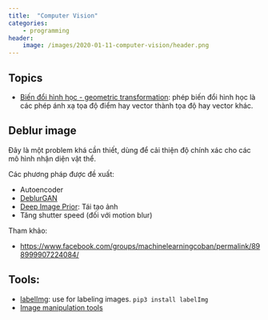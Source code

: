 ```yaml
---
title:  "Computer Vision"
categories: 
    - programming 
header:
    image: /images/2020-01-11-computer-vision/header.png
---
```



## Topics
- [Biến đổi hình học - geometric transformation](https://www.vietcs.org/bien-doi-hinh-hoc-geometric-transformation/?fbclid=IwAR1YTwYU5HTd1LIHbKFP6KtU7Tf7Y3zb1FKJ2rbCsSr70PLOCOCXw1sZF3Y): phép biến đổi hình học là các phép ánh xạ tọa độ điểm hay vector thành tọa độ hay vector khác.


## Deblur image
Đây là một problem khá cần thiết, dùng để cải thiện độ chính xác cho các mô hình nhận diện vật thể.

Các phương pháp được đề xuất:
- Autoencoder
- [DeblurGAN](https://github.com/dongheehand/DeblurGAN-tf/blob/master/readme.md?fbclid=IwAR0OuFDywEhzigECt4-yIiuzt94FbAQRtkH6tT90_36ITDtRK1Hu46iFtZk)
- [Deep Image Prior](https://dmitryulyanov.github.io/deep_image_prior?fbclid=IwAR1d1W3nKoXZyaTzYjg62sPYbX_U6YLaL996FdKdMK9q-ELDYhQ0-uSG_d8): Tái tạo ảnh
- Tăng shutter speed (đối với motion blur)


Tham khảo:
- https://www.facebook.com/groups/machinelearningcoban/permalink/898999907224084/

## Tools:
- [labelImg](https://github.com/tzutalin/labelImg?fbclid=IwAR3byWTHJ9CL8U2EFc363qY_gcNZZ8zebpyTw5b5ooDqm86v3rTkhoOJGy8): use for labeling images. `pip3 install labelImg`
- [Image manipulation tools](https://towardsdatascience.com/image-manipulation-tools-for-python-6eb0908ed61f)

